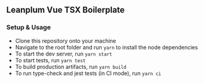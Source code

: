## Leanplum Vue TSX Boilerplate

### Setup & Usage

- Clone this repository onto your machine
- Navigate to the root folder and run `yarn` to install the node dependencies
- To start the dev server, run `yarn start`
- To start tests, run `yarn test`
- To build production artifacts, run `yarn build`
- To run type-check and jest tests (in CI mode), run `yarn ci`
